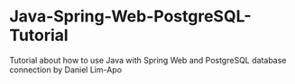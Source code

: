 # Java-Spring-Web-PostgreSQL-Tutorial
Tutorial about how to use Java with Spring Web and PostgreSQL database connection by Daniel Lim-Apo
